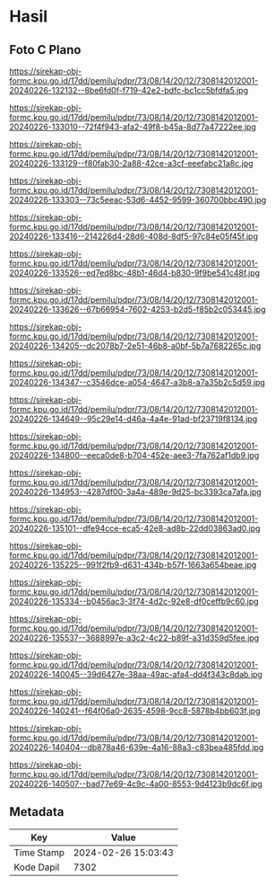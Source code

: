 # Hasil

## Foto C Plano

https://sirekap-obj-formc.kpu.go.id/17dd/pemilu/pdpr/73/08/14/20/12/7308142012001-20240226-132132--8be6fd0f-f719-42e2-bdfc-bc1cc5bfdfa5.jpg

https://sirekap-obj-formc.kpu.go.id/17dd/pemilu/pdpr/73/08/14/20/12/7308142012001-20240226-133010--72f4f943-afa2-49f8-b45a-8d77a47222ee.jpg

https://sirekap-obj-formc.kpu.go.id/17dd/pemilu/pdpr/73/08/14/20/12/7308142012001-20240226-133129--f80fab30-2a88-42ce-a3cf-eeefabc21a8c.jpg

https://sirekap-obj-formc.kpu.go.id/17dd/pemilu/pdpr/73/08/14/20/12/7308142012001-20240226-133303--73c5eeac-53d6-4452-9599-360700bbc490.jpg

https://sirekap-obj-formc.kpu.go.id/17dd/pemilu/pdpr/73/08/14/20/12/7308142012001-20240226-133416--214226d4-28d6-408d-8df5-97c84e05f45f.jpg

https://sirekap-obj-formc.kpu.go.id/17dd/pemilu/pdpr/73/08/14/20/12/7308142012001-20240226-133526--ed7ed8bc-48b1-46d4-b830-9f9be541c48f.jpg

https://sirekap-obj-formc.kpu.go.id/17dd/pemilu/pdpr/73/08/14/20/12/7308142012001-20240226-133626--67b66954-7602-4253-b2d5-f85b2c053445.jpg

https://sirekap-obj-formc.kpu.go.id/17dd/pemilu/pdpr/73/08/14/20/12/7308142012001-20240226-134205--dc2078b7-2e51-46b8-a0bf-5b7a7682265c.jpg

https://sirekap-obj-formc.kpu.go.id/17dd/pemilu/pdpr/73/08/14/20/12/7308142012001-20240226-134347--c3546dce-a054-4647-a3b8-a7a35b2c5d59.jpg

https://sirekap-obj-formc.kpu.go.id/17dd/pemilu/pdpr/73/08/14/20/12/7308142012001-20240226-134649--95c29e14-d46a-4a4e-91ad-bf23719f8134.jpg

https://sirekap-obj-formc.kpu.go.id/17dd/pemilu/pdpr/73/08/14/20/12/7308142012001-20240226-134800--eeca0de8-b704-452e-aee3-7fa762af1db9.jpg

https://sirekap-obj-formc.kpu.go.id/17dd/pemilu/pdpr/73/08/14/20/12/7308142012001-20240226-134953--4287df00-3a4a-489e-9d25-bc3393ca7afa.jpg

https://sirekap-obj-formc.kpu.go.id/17dd/pemilu/pdpr/73/08/14/20/12/7308142012001-20240226-135101--dfe94cce-eca5-42e8-ad8b-22dd03863ad0.jpg

https://sirekap-obj-formc.kpu.go.id/17dd/pemilu/pdpr/73/08/14/20/12/7308142012001-20240226-135225--991f2fb9-d631-434b-b57f-1663a654beae.jpg

https://sirekap-obj-formc.kpu.go.id/17dd/pemilu/pdpr/73/08/14/20/12/7308142012001-20240226-135334--b0456ac3-3f74-4d2c-92e8-df0ceffb9c60.jpg

https://sirekap-obj-formc.kpu.go.id/17dd/pemilu/pdpr/73/08/14/20/12/7308142012001-20240226-135537--3688997e-a3c2-4c22-b89f-a31d359d5fee.jpg

https://sirekap-obj-formc.kpu.go.id/17dd/pemilu/pdpr/73/08/14/20/12/7308142012001-20240226-140045--39d6427e-38aa-49ac-afa4-dd4f343c8dab.jpg

https://sirekap-obj-formc.kpu.go.id/17dd/pemilu/pdpr/73/08/14/20/12/7308142012001-20240226-140241--f64f06a0-2635-4598-9cc8-5878b4bb603f.jpg

https://sirekap-obj-formc.kpu.go.id/17dd/pemilu/pdpr/73/08/14/20/12/7308142012001-20240226-140404--db878a46-639e-4a16-88a3-c83bea485fdd.jpg

https://sirekap-obj-formc.kpu.go.id/17dd/pemilu/pdpr/73/08/14/20/12/7308142012001-20240226-140507--bad77e69-4c9c-4a00-8553-9d4123b9dc6f.jpg


## Metadata

| Key        | Value               |
| ---------- | ------------------- |
| Time Stamp | 2024-02-26 15:03:43 |
| Kode Dapil | 7302                |



